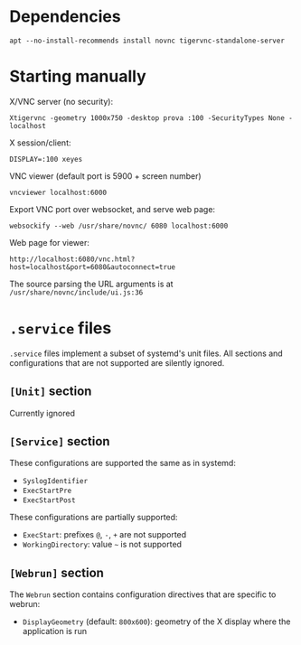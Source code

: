 # Dependencies

```
apt --no-install-recommends install novnc tigervnc-standalone-server
```

# Starting manually

X/VNC server (no security):

	Xtigervnc -geometry 1000x750 -desktop prova :100 -SecurityTypes None -localhost

X session/client:

	DISPLAY=:100 xeyes

VNC viewer (default port is 5900 + screen number)

	vncviewer localhost:6000

Export VNC port over websocket, and serve web page:

	websockify --web /usr/share/novnc/ 6080 localhost:6000

Web page for viewer:

	http://localhost:6080/vnc.html?host=localhost&port=6080&autoconnect=true

The source parsing the URL arguments is at `/usr/share/novnc/include/ui.js:36`


# `.service` files

`.service` files implement a subset of systemd's unit files. All sections and
configurations that are not supported are silently ignored.


## `[Unit]` section

Currently ignored


## `[Service]` section

These configurations are supported the same as in systemd:

* `SyslogIdentifier`
* `ExecStartPre`
* `ExecStartPost`

These configurations are partially supported:

* `ExecStart`: prefixes `@`, `-`, `+` are not supported
* `WorkingDirectory`: value `~` is not supported


## `[Webrun]` section

The `Webrun` section contains configuration directives that are specific to
webrun:

* `DisplayGeometry` (default: `800x600`): geometry of the X display where the
  application is run
